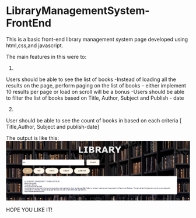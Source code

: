 # LibraryManagementSystem-FrontEnd

This is a basic front-end library management system page developed using html,css,and javascript.

The main features in this were to:


1.
Users should be able to see the list of books
  -Instead of loading all the results on the page, perform paging on the list of books – either implement 10 results per page or load on scroll will be a bonus
  -Users should be able to filter the list of books based on Title, Author, Subject and Publish - date
  
2.
User should be able to see the count of books in based on each criteria [ Title,Author, Subject and publish-date]


The output is like this:
![IMAGE - OUTPUT-1 ](https://github.com/Srivasthavi/LibraryManagementSystem-FrontEnd/blob/main/image.png)


HOPE YOU LIKE IT!







